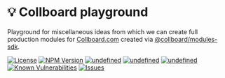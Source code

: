 # 💡 Collboard playground

Playground for miscellaneous ideas from which we can create full production modules for [Collboard.com](https://collboard.com/) created via [@collboard/modules-sdk](https://www.npmjs.com/package/@collboard/modules-sdk).

<!--Badges-->

 [![License](https://img.shields.io/github/license/collboard/playground.svg?style=flat)](https://raw.githubusercontent.com/collboard/playground/master/LICENSE)
 [![NPM Version](https://badge.fury.io/js/@collboard%2Fplayground.svg)](https://www.npmjs.com/package/@collboard/playground)
 [![undefined](https://github.com/collboard/playground/actions/workflows/lint.yml/badge.svg)](https://github.com/collboard/playground/actions/workflows/lint.yml.yml)
 [![undefined](https://github.com/collboard/playground/actions/workflows/publish.yml/badge.svg)](https://github.com/collboard/playground/actions/workflows/publish.yml.yml)
 [![undefined](https://github.com/collboard/playground/actions/workflows/test.yml/badge.svg)](https://github.com/collboard/playground/actions/workflows/test.yml.yml)
 [![Known Vulnerabilities](https://snyk.io/test/github/collboard/playground/badge.svg)](https://snyk.io/test/github/collboard/playground)
 [![Issues](https://img.shields.io/github/issues/collboard/playground.svg?style=flat)](https://github.com/collboard/playground/issues)

<!--/Badges-->

